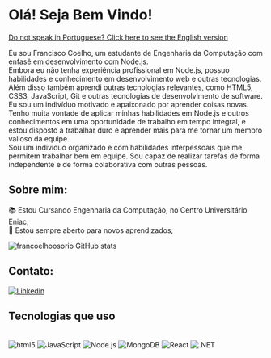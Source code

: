 # Olá! Seja Bem Vindo!

[Do not speak in Portuguese? Click here to see the English version](<https://links.com>)

Eu sou Francisco Coelho, um estudante de Engenharia da Computação com enfasê em desenvolvimento com Node.js.<br/>
Embora eu não tenha experiência profissional em Node.js, possuo habilidades e conhecimento em desenvolvimento web e outras tecnologias.<br/>
Além disso também aprendi outras tecnologias relevantes, como HTML5, CSS3, JavaScript, Git e outras tecnologias de desenvolvimento de software.<br/>
Eu sou um indivíduo motivado e apaixonado por aprender coisas novas. Tenho muita vontade de aplicar minhas habilidades em Node.js e outros conhecimentos em uma oportunidade de trabalho em tempo integral, e estou disposto a trabalhar duro e aprender mais para me tornar um membro valioso da equipe.<br/>
Sou um indivíduo organizado e com habilidades interpessoais que me permitem trabalhar bem em equipe. Sou capaz de realizar tarefas de forma independente e de forma colaborativa com outras pessoas.

## Sobre mim:

📚 Estou Cursando Engenharia da Computação, no Centro Universitário Eniac; <br/>
🧠 Estou sempre aberto para novos aprendizados;

![francoelhoosorio GitHub stats](https://github-readme-stats.vercel.app/api?username=francoelhoosorio&show_icons=true&theme=tokyonight)


## Contato:

[![Linkedin](https://img.shields.io/badge/LinkedIn-0077B5?style=for-the-badge&logo=linkedin&logoColor=white)](https://www.linkedin.com/in/francisco-coelho-742b51204)

## Tecnologias que uso

<div style="display: inline_block;"><br/>
    <img align="center" alt="html5" src="https://img.shields.io/badge/HTML5-E34F26?style=for-the-badge&logo=html5&logoColor=white">
    <img align="center" alt="JavaScript" src="https://img.shields.io/badge/JavaScript-F7DF1E?style=for-the-badge&logo=javascript&logoColor=black">
    <img align="center" alt="Node.js" src="https://img.shields.io/badge/Node.js-43853D?style=for-the-badge&logo=node.js&logoColor=white">
    <img align="center" alt="MongoDB" src="https://img.shields.io/badge/MongoDB-4EA94B?style=for-the-badge&logo=mongodb&logoColor=white">
    <img align="center" alt="React" src="https://img.shields.io/badge/React-20232A?style=for-the-badge&logo=react&logoColor=61DAFB">
    <img align="center" alt=".NET" src="https://img.shields.io/badge/.NET-5C2D91?style=for-the-badge&logo=.net&logoColor=white">
</div>
